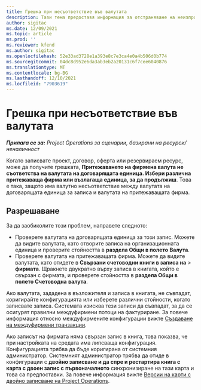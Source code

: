 ```yaml
---
title: Грешка при несъответствие във валутата
description: Тази тема предоставя информация за отстраняване на неизправности за грешка при несъответствие на валута, която възниква, когато записвате конкретни типове записи.
author: sigitac
ms.date: 12/09/2021
ms.topic: article
ms.prod: ''
ms.reviewer: kfend
ms.author: sigitac
ms.openlocfilehash: 52e33ad3728e1a393e8c7e3ca4e0a4b506d0b774
ms.sourcegitcommit: 04dc8d952e6da3ab3eb2a20131c6f7cee6040876
ms.translationtype: MT
ms.contentlocale: bg-BG
ms.lasthandoff: 12/10/2021
ms.locfileid: "7903619"
---
```

# <a name="currency-mismatch-error"></a>Грешка при несъответствие във валутата 

_**Прилага се за:** Project Operations за сценарии, базирани на ресурси/неналичност_

Когато записвате проект, договор, оферта или резервираем ресурс, може да получите грешката, **Притежаването на фирмена валута не съответства на валутата на договарящата единица. Избери различна притежаваща фирма или възлагаща единица, за да продължиш**. Това е така, защото има валутно несъответствие между валутата на договарящата единица за записа и валутата на притежаващата фирма.


## <a name="resolution"></a>Разрешаване

За да заобиколите този проблем, направете следното:
- Проверете валутата на договарящата единица за този запис. Можете да видите валутата, като отворите записа на организационната единица и проверите стойността в **раздела Общи в полето** **Валута**.
- Проверете валутата на притежаващата фирма. Можете да видите валутата, като отидете в **Свързани счетоводни книги в записа на** > **фирмата**. Щракнете двукратно върху записа в книгата, който е свързан с фирмата, и проверете стойността в **раздела Общи в полето Счетоводна** **валута**.

Ако валутата, зададена в възложителя и записа в книгата, не съвпадат, коригирайте конфигурацията или изберете различни стойности, когато записвате записа. Системата изисква тези записи да съвпадат, за да се осигурят правилни междуфирмени потоци на фактуриране. За повече информация относно междуфирмените конфигурации вижте [Създаване на междуфирмени транзакции](../../project-accounting/create-intercompany-transactions.md).

Ако записът на фирмата няма свързан запис в книга, това показва, че при настройката на средата има липсваща конфигурация. Конфигурацията трябва да бъде коригирана от системния администратор. Системният администратор трябва да отиде в конфигурации с **двойно записване и да спре и рестартира книга с карта с двоен запис с** **първоначалното** синхронизиране на тази карта и това са предпоставки. За повече информация вижте [Версии на карти с двойно записване на Project Operations](../../environment/resource-dual-write-maps.md).
